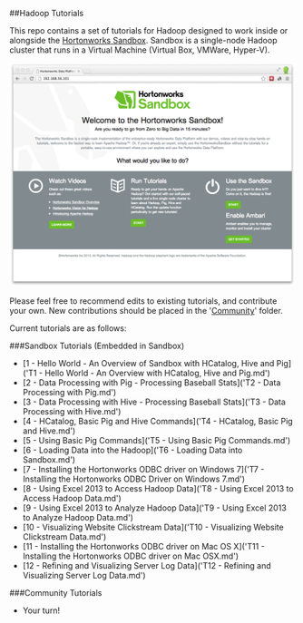 ##Hadoop Tutorials

This repo contains a set of tutorials for Hadoop designed to work inside or alongside the [Hortonworks Sandbox](http://hortonworks.com/products/hortonworks-sandbox/). Sandbox is a single-node Hadoop cluster that runs in a Virtual Machine (Virtual Box, VMWare, Hyper-V).

![image](sandbox.png?raw=true)

Please feel free to recommend edits to existing tutorials, and contribute your own. New contributions should be placed in the '[Community](/community)' folder.

Current tutorials are as follows:

###Sandbox Tutorials (Embedded in Sandbox)

* [1 - Hello World - An Overview of Sandbox with HCatalog, Hive and Pig]('T1 - Hello World - An Overview with HCatalog, Hive and Pig.md')
* [2 - Data Processing with Pig - Processing Baseball Stats]('T2 - Data Processing with Pig.md')
* [3 - Data Processing with Hive - Processing Baseball Stats]('T3 - Data Processing with Hive.md')
* [4 - HCatalog, Basic Pig and Hive Commands]('T4 - HCatalog, Basic Pig and Hive.md')
* [5 - Using Basic Pig Commands]('T5 - Using Basic Pig Commands.md')
* [6 - Loading Data into the Hadoop]('T6 - Loading Data into Sandbox.md')
* [7 - Installing the Hortonworks ODBC driver on Windows 7]('T7 - Installing the Hortonworks ODBC Driver on Windows 7.md')
* [8 - Using Excel 2013 to Access Hadoop Data]('T8 - Using Excel 2013 to Access Hadoop Data.md')
* [9 - Using Excel 2013 to Analyze Hadoop Data]('T9 - Using Excel 2013 to Analyze Hadoop Data.md')
* [10 - Visualizing Website Clickstream Data]('T10 - Visualizing Website Clickstream Data.md')
* [11 - Installing the Hortonworks ODBC driver on Mac OS X]('T11 - Installing the Hortonworks ODBC driver on Mac OSX.md')
* [12 - Refining and Visualizing Server Log Data]('T12 - Refining and Visualizing Server Log Data.md')

###Community Tutorials

* Your turn!